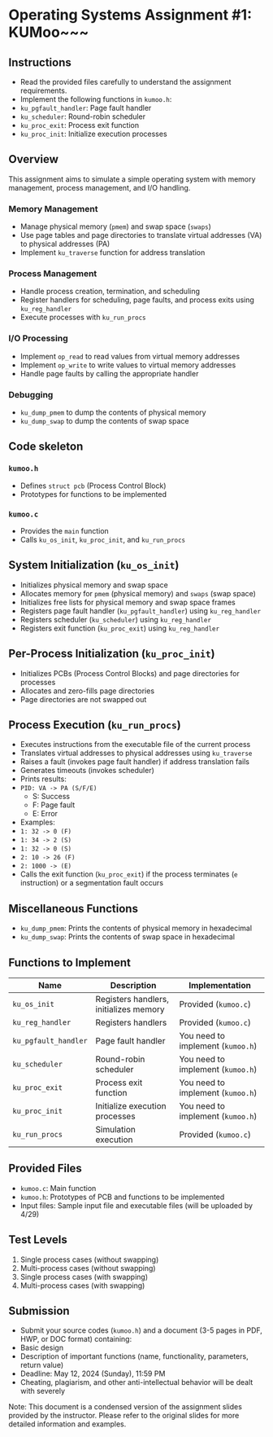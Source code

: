 # Operating Systems Assignment #1: KUMoo~~~

## Instructions

- Read the provided files carefully to understand the assignment requirements.
- Implement the following functions in `kumoo.h`:
- `ku_pgfault_handler`: Page fault handler
- `ku_scheduler`: Round-robin scheduler
- `ku_proc_exit`: Process exit function
- `ku_proc_init`: Initialize execution processes

## Overview

This assignment aims to simulate a simple operating system with memory management, process management, and I/O handling.

### Memory Management

- Manage physical memory (`pmem`) and swap space (`swaps`)
- Use page tables and page directories to translate virtual addresses (VA) to physical addresses (PA)
- Implement `ku_traverse` function for address translation

### Process Management

- Handle process creation, termination, and scheduling
- Register handlers for scheduling, page faults, and process exits using `ku_reg_handler`
- Execute processes with `ku_run_procs`

### I/O Processing

- Implement `op_read` to read values from virtual memory addresses
- Implement `op_write` to write values to virtual memory addresses
- Handle page faults by calling the appropriate handler

### Debugging

- `ku_dump_pmem` to dump the contents of physical memory
- `ku_dump_swap` to dump the contents of swap space


## Code skeleton

### `kumoo.h`

- Defines `struct pcb` (Process Control Block)
- Prototypes for functions to be implemented

### `kumoo.c`

- Provides the `main` function
- Calls `ku_os_init`, `ku_proc_init`, and `ku_run_procs`

## System Initialization (`ku_os_init`)

- Initializes physical memory and swap space
- Allocates memory for `pmem` (physical memory) and `swaps` (swap space)
- Initializes free lists for physical memory and swap space frames
- Registers page fault handler (`ku_pgfault_handler`) using `ku_reg_handler`
- Registers scheduler (`ku_scheduler`) using `ku_reg_handler`
- Registers exit function (`ku_proc_exit`) using `ku_reg_handler`

## Per-Process Initialization (`ku_proc_init`)

- Initializes PCBs (Process Control Blocks) and page directories for processes
- Allocates and zero-fills page directories
- Page directories are not swapped out

## Process Execution (`ku_run_procs`)

- Executes instructions from the executable file of the current process
- Translates virtual addresses to physical addresses using `ku_traverse`
- Raises a fault (invokes page fault handler) if address translation fails
- Generates timeouts (invokes scheduler)
- Prints results:
- `PID: VA -> PA (S/F/E)`
  - S: Success
  - F: Page fault
  - E: Error
- Examples:
- `1: 32 -> 0 (F)`
- `1: 34 -> 2 (S)`
- `1: 32 -> 0 (S)`
- `2: 10 -> 26 (F)`
- `2: 1000 -> (E)`
- Calls the exit function (`ku_proc_exit`) if the process terminates (`e` instruction) or a segmentation fault occurs

## Miscellaneous Functions

- `ku_dump_pmem`: Prints the contents of physical memory in hexadecimal
- `ku_dump_swap`: Prints the contents of swap space in hexadecimal

## Functions to Implement

| Name | Description | Implementation |
|------|--------------|-----------------|
| `ku_os_init` | Registers handlers, initializes memory | Provided (`kumoo.c`) |
| `ku_reg_handler` | Registers handlers | Provided (`kumoo.c`) |
| `ku_pgfault_handler` | Page fault handler | You need to implement (`kumoo.h`) |
| `ku_scheduler` | Round-robin scheduler | You need to implement (`kumoo.h`) |
| `ku_proc_exit` | Process exit function | You need to implement (`kumoo.h`) |
| `ku_proc_init` | Initialize execution processes | You need to implement (`kumoo.h`) |
| `ku_run_procs` | Simulation execution | Provided (`kumoo.c`) |

## Provided Files

- `kumoo.c`: Main function
- `kumoo.h`: Prototypes of PCB and functions to be implemented
- Input files: Sample input file and executable files (will be uploaded by 4/29)

## Test Levels

1. Single process cases (without swapping)
2. Multi-process cases (without swapping)
3. Single process cases (with swapping)
4. Multi-process cases (with swapping)

## Submission

- Submit your source codes (`kumoo.h`) and a document (3-5 pages in PDF, HWP, or DOC format) containing:
- Basic design
- Description of important functions (name, functionality, parameters, return value)
- Deadline: May 12, 2024 (Sunday), 11:59 PM
- Cheating, plagiarism, and other anti-intellectual behavior will be dealt with severely

Note: This document is a condensed version of the assignment slides provided by the instructor. Please refer to the original slides for more detailed information and examples.